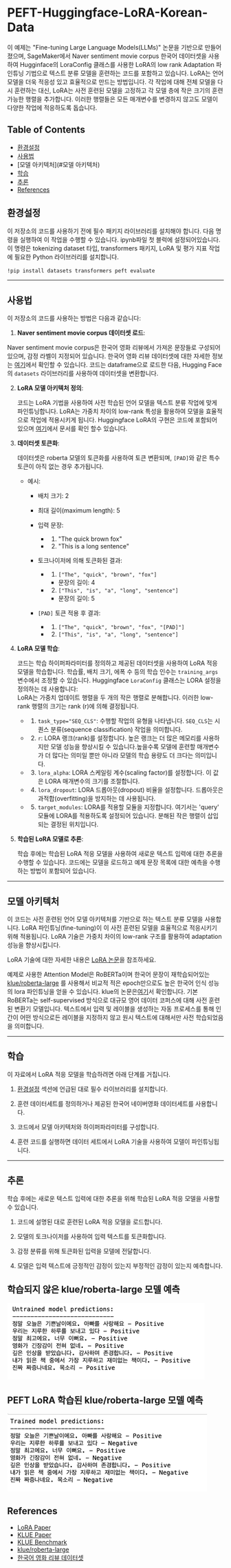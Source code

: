 # PEFT-Huggingface-LoRA-Korean-Data

이 예제는 "Fine-tuning Large Language Models(LLMs)" 논문을 기반으로 만들어졌으며, SageMaker에서 Naver sentiment movie corpus 한국어 데이터셋을 사용하여 Hugginface의 LoraConfig 클래스를 사용한 LoRA의 low rank Adaptation 파인튜닝 기법으로 텍스트 분류 모델을 훈련하는 코드를 포함하고 있습니다. LoRA는 언어 모델을 더욱 적응성 있고 효율적으로 만드는 방법입니다. 각 작업에 대해 전체 모델을 다시 훈련하는 대신, LoRA는 사전 훈련된 모델을 고정하고 각 모델 층에 작은 크기의 훈련 가능한 행렬을 추가합니다. 이러한 행렬들은 모든 매개변수를 변경하지 않고도 모델이 다양한 작업에 적응하도록 돕습니다.

## Table of Contents
- [환경설정](#환경설정)
- [사용법](#사용법)
- [모델 아키텍처](#모델 아키텍처)
- [학습](#학습)
- [추론](#추론)
- [References](#references)

## 환경설정

이 저장소의 코드를 사용하기 전에 필수 패키지 라이브러리를 설치해야 합니다. 다음 명령을 실행하여 이 작업을 수행할 수 있습니다. ipynb파일 첫 블럭에 설정되어있습니다.
이 명령은 tokenizing dataset 타입, transformers 패키지, LoRA 및 평가 지표 작업에 필요한 Python 라이브러리를 설치합니다.
```bash
!pip install datasets transformers peft evaluate
```
---------------------------------------


## 사용법

이 저장소의 코드를 사용하는 방법은 다음과 같습니다:

1. **Naver sentiment movie corpus 데이터셋 로드**:

Naver sentiment movie corpus은 한국어 영화 리뷰에서 가져온 문장들로 구성되어 있으며, 감정 라벨이 지정되어 있습니다.
한국어 영화 리뷰 데이터셋에 대한 자세한 정보는 [여기](https://github.com/e9t/nsmc)에서 확인할 수 있습니다.
코드는 dataframe으로 로드한 다음, Hugging Face의 `datasets` 라이브러리를 사용하여 데이터셋을 변환합니다.

2. **LoRA 모델 아키텍처 정의**:

   코드는 LoRA 기법을 사용하여 사전 학습된 언어 모델을 텍스트 분류 작업에 맞게 파인튜닝합니다. LoRA는 가중치 차이의 low-rank 특성을 활용하여 모델을 효율적으로 작업에 적용시키게 됩니다. Huggingface LoRA의 구현은 코드에 포함되어 있으며 [여기](https://huggingface.co/docs/peft/task_guides/lora_based_methods)에서 문서를 확인 할수 있습니다.

3. **데이터셋 토큰화**:

   데이터셋은 roberta 모델의 토큰화를 사용하여 토큰 변환되며, `[PAD]`와 같은 특수 토큰이 아직 없는 경우 추가됩니다.

   - 예시:
     - 배치 크기: 2
     - 최대 길이(maximum length): 5

     - 입력 문장:
        - 1. "The quick brown fox"
        - 2. "This is a long sentence"

     - 토크나이저에 의해 토큰화된 결과:
        - 1. `["The", "quick", "brown", "fox"]`
          - 문장의 길이: 4
        - 2. `["This", "is", "a", "long", "sentence"]`
          - 문장의 길이: 5

     - `[PAD]` 토큰 적용 후 결과:
        - 1. `["The", "quick", "brown", "fox", "[PAD]"]`
        - 2. `["This", "is", "a", "long", "sentence"]`


4. **LoRA 모델 학습**:

   코드는 학습 하이퍼파라미터를 정의하고 제공된 데이터셋을 사용하여 LoRA 적응 모델을 학습합니다. 학습률, 배치 크기, 에폭 수 등의 학습 인수는 `training_args` 변수에서 조정할 수 있습니다.
   Huggingface `LoraConfig` 클래스는 LORA 설정을 정의하는 데 사용합니다:   
   LoRA는 가중치 업데이트 행렬을 두 개의 작은 행렬로 분해합니다. 이러한 low-rank 행렬의 크기는 rank (r)에 의해 결정됩니다.

    - 1. `task_type="SEQ_CLS"`: 수행할 작업의 유형을 나타냅니다. `SEQ_CLS`는 시퀀스 분류(sequence classification) 작업을 의미합니다.
    - 2. `r`: LORA 랭크(rank)를 설정합니다. 높은 랭크는 더 많은 메모리를 사용하지만 모델 성능을 향상시킬 수 있습니다.높을수록 모델에 훈련할 매개변수가 더 많다는 의미일 뿐만 아니라 모델의 학습 용량도 더 크다는 의미입니다.
    - 3. `lora_alpha`: LORA 스케일링 계수(scaling factor)를 설정합니다. 이 값은 LORA 매개변수의 크기를 조절합니다.
    - 4. `lora_dropout`: LORA 드롭아웃(dropout) 비율을 설정합니다. 드롭아웃은 과적합(overfitting)을 방지하는 데 사용됩니다.
    - 5. `target_modules`: LORA를 적용할 모듈을 지정합니다. 여기서는 'query' 모듈에 LORA를 적용하도록 설정되어 있습니다. 분해된 작은 행렬이 삽입되는 결정된 위치입니다.

5. **학습된 LoRA 모델로 추론**:

   학습 후에는 학습된 LoRA 적응 모델을 사용하여 새로운 텍스트 입력에 대한 추론을 수행할 수 있습니다. 코드에는 모델을 로드하고 예제 문장 목록에 대한 예측을 수행하는 방법이 포함되어 있습니다.


---------------------------------------


## 모델 아키텍처

이 코드는 사전 훈련된 언어 모델 아키텍처를 기반으로 하는 텍스트 분류 모델을 사용합니다. LoRA 파인튜닝(fine-tuning)이 이 사전 훈련된 모델을 효율적으로 적응시키기 위해 적용됩니다. LoRA 기술은 가중치 차이의 low-rank 구조를 활용하여 adaptation 성능을 향상시킵니다.

LoRA 기술에 대한 자세한 내용은 [LoRA 논문](https://arxiv.org/abs/2106.09685)을 참조하세요.

예제로 사용한 Attention Model은 RoBERTa이며 한국어 문장이 재학습되어있는 [klue/roberta-large](https://huggingface.co/klue/roberta-large) 를 사용해서 비교적 적은 epoch만으로도 높은 한국어 인식 성능의 lora 파인튜닝을 얻을 수 있습니다. klue의 논문은[여기](https://arxiv.org/pdf/2105.09680.pdf)서 확인합니다. 
기본 RoBERTa는 self-supervised 방식으로 대규모 영어 데이터 코퍼스에 대해 사전 훈련된 변환기 모델입니다. 텍스트에서 입력 및 레이블을 생성하는 자동 프로세스를 통해 인간이 어떤 방식으로든 레이블을 지정하지 않고 원시 텍스트에 대해서만 사전 학습되었음을 의미합니다.

---------------------------------------

## 학습

이 자료에서 LoRA 적응 모델을 학습하려면 아래 단계를 거칩니다.

1. [환경설정](#환경설정) 섹션에 언급된 대로 필수 라이브러리를 설치합니다.

2. 훈련 데이터세트를 정의하거나 제공된 한국어 네이버영화 데이터세트를 사용합니다.

3. 코드에서 모델 아키텍처와 하이퍼파라미터를 구성합니다.

4. 훈련 코드를 실행하면 데이터 세트에서 LoRA 기술을 사용하여 모델이 파인튜닝됩니다.

---------------------------------------

## 추론

학습 후에는 새로운 텍스트 입력에 대한 추론을 위해 학습된 LoRA 적응 모델을 사용할 수 있습니다. 

1. 코드에 설명된 대로 훈련된 LoRA 적응 모델을 로드합니다.

2. 모델의 토크나이저를 사용하여 입력 텍스트를 토큰화합니다.

3. 감정 분류를 위해 토큰화된 입력을 모델에 전달합니다.

4. 모델은 입력 텍스트에 긍정적인 감정이 있는지 부정적인 감정이 있는지 예측합니다.

## 학습되지 않은 klue/roberta-large 모델 예측

![학습되지 않은 klue/roberta-large 모델 예측](img/untrained_model_predictions.png)


## PEFT LoRA 학습된 klue/roberta-large 모델 예측

![PEFT LoRA 학습된 klue/roberta-large 모델 예측](img/trained_model_predictions.png)


## References
- [LoRA Paper](https://arxiv.org/abs/2106.09685)
- [KLUE Paper](https://arxiv.org/pdf/2105.09680.pdf)
- [KLUE Benchmark](https://github.com/KLUE-benchmark/KLUE)
- [klue/roberta-large](https://huggingface.co/klue/roberta-large)
- [한국어 영화 리뷰 데이터셋](https://github.com/e9t/nsmc)
